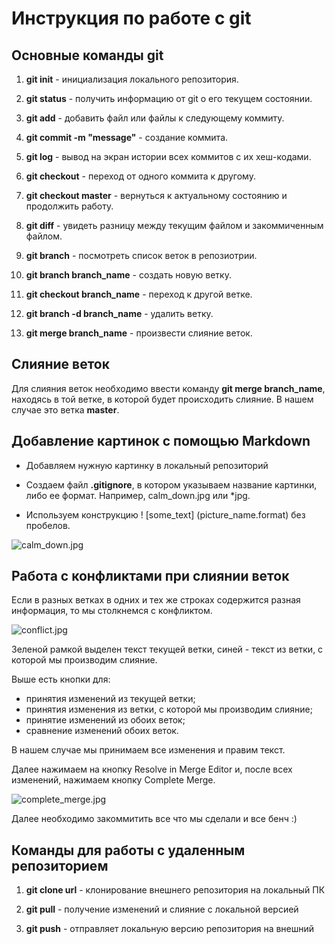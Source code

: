 # Инструкция по работе с git

## Основные команды git

1. **git init** - инициализация локального репозитория.

2. **git status** - получить информацию от git о его текущем состоянии.

3. **git add** - добавить файл или файлы к следующему коммиту.

4. **git commit -m "message"** - создание коммита.

5. **git log** - вывод на экран истории всех коммитов с их хеш-кодами.

6. **git checkout** - переход от одного коммита к другому.

7. **git checkout master** - вернуться к актуальному состоянию и продолжить работу.

8. **git diff** - увидеть разницу между текущим файлом и закоммиченным файлом.

9. **git branch** - посмотреть список веток в репозиотрии.

10. **git branch branch_name** - создать новую ветку.

11. **git checkout branch_name** - переход к другой ветке.

12. **git branch -d branch_name** - удалить ветку.

13. **git merge branch_name** - произвести слияние веток.

## Слияние веток

Для слияния веток необходимо ввести команду **git merge branch_name**, находясь в той ветке, в которой будет происходить слияние. В нашем случае это ветка **master**.

## Добавление картинок с помощью Markdown

* Добавляем нужную картинку в локальный репозиторий

* Создаем файл **.gitignore**, в котором указываем название картинки, либо ее формат. Например, calm_down.jpg или *jpg.

* Используем конструкцию ! [some_text] (picture_name.format) без пробелов.

![calm_down.jpg](calm_down.jpg)

## Работа с конфликтами при слиянии веток

Если в разных ветках в одних и тех же строках содержится разная информация, то мы столкнемся с конфликтом.

![conflict.jpg](conflict.jpg) 

Зеленой рамкой выделен текст текущей ветки, синей - текст из ветки, с которой мы производим слияние.

Выше есть кнопки для:
* принятия изменений из текущей ветки;
* принятия изменения из ветки, с которой мы производим слияние;
* принятие изменений из обоих веток;
* сравнение изменений обоих веток.

В нашем случае мы принимаем все изменения и правим текст. 

Далее нажимаем на кнопку Resolve in Merge Editor и, после всех изменений, нажимаем кнопку Complete Merge. 

![complete_merge.jpg](complete_merge.jpg)

Далее необходимо закоммитить все что мы сделали и все бенч :) 

## Команды для работы с удаленным репозиторием

1. **git clone url** - клонирование внешнего репозитория на локальный ПК

2. **git pull** - получение изменений и слияние с локальной версией

3. **git push** - отправляет локальную версию репозитория на внешний
